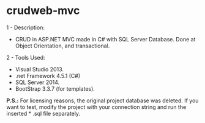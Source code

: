 # crudweb-mvc

1 - Description:

- CRUD in ASP.NET MVC made in C# with SQL Server Database. 
Done at Object Orientation, and transactional. 

2 - Tools Used: 

- Visual Studio 2013.
- .net Framework 4.5.1 (C#)
- SQL Server 2014.
- BootStrap 3.3.7 (for templates).

**P.S.:** For licensing reasons, the original project database was deleted. If you want to test, modify the project with your connection string and run the inserted * .sql file separately. 

